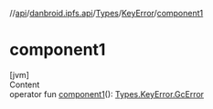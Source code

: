 //[api](../../../index.md)/[danbroid.ipfs.api](../../index.md)/[Types](../index.md)/[KeyError](index.md)/[component1](component1.md)



# component1  
[jvm]  
Content  
operator fun [component1](component1.md)(): [Types.KeyError.GcError](-gc-error/index.md)  



